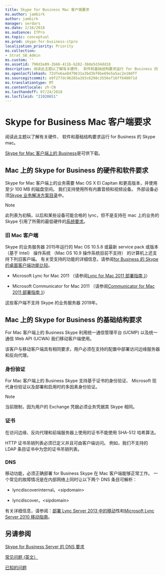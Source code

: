 ```yaml
---
title: Skype for Business Mac 客户端要求
ms.author: jambirk
author: jambirk
manager: serdars
ms.date: 2/16/2018
ms.audience: ITPro
ms.topic: conceptual
ms.prod: skype-for-business-itpro
localization_priority: Priority
ms.collection:
- Strat_SB_Admin
ms.custom: ''
ms.assetid: 790d3e89-2b68-411b-b282-38de5d34dd10
description: 阅读此主题以了解有关硬件、 软件和基础结构要求运行 for Business 的 Skype mac。
ms.openlocfilehash: 72dfe6aa8479631a3bd3bf6be69e5a5ac2e10dff
ms.sourcegitcommit: e9f277dc96265a193c6298c3556ef16ff640071d
ms.translationtype: MT
ms.contentlocale: zh-CN
ms.lasthandoff: 07/24/2018
ms.locfileid: "21020651"
---
```

# <a name="skype-for-business-on-mac-client-requirements"></a>Skype for Business Mac 客户端要求
 
阅读此主题以了解有关硬件、 软件和基础结构要求运行 for Business 的 Skype mac。
  
[Skype for Mac 客户端上的 Business](https://products.office.com/en-us/skype-for-business/download-app?tab=tabs-3#Mac)是可供下载。
  
## <a name="hardware-and-software-requirements-for-skype-for-business-on-the-mac"></a>Mac 上的 Skype for Business 的硬件和软件要求

Skype for Mac 客户端上的业务需要 Mac OS X El Capitan 和更高版本，并使用至少 100 MB 的磁盘空间。 我们支持使用所有内置音频和视频设备。 外部设备必须[Skype 业务解决方案目录](https://partnersolutions.skypeforbusiness.com/solutionscatalog)中。 
  
> [!NOTE]
> 此列表为初稿，以后和某些设备可能合格的 lync，但不是支持在 mac 上的业务的 Skype 引用了所需的最低硬件的[系统要求](https://products.office.com/en-us/office-system-requirements)。
  
### <a name="legacy-mac-clients"></a>旧 Mac 客户端

Skype 的业务服务器 2015年运行的 Mac OS 10.5.8 或最新 service pack 或版本 （基于 Intel） 操作系统 （Mac OS 10.9 操作系统目前不支持） 的计算机上还支持下列旧客户端。 有关受支持的功能的详细信息，请参阅[for Business 的 Skype 的桌面客户端功能比较](desktop-feature-comparison.md)。
  
- Microsoft Lync for Mac 2011 （请参阅[Lync for Mac 2011 部署指南 》](https://go.microsoft.com/fwlink/p/?LinkId=268786)）
    
- Microsoft Communicator for Mac 2011 （请参阅[Communicator for Mac 2011 部署指南 》](https://go.microsoft.com/fwlink/p/?LinkId=268787)）
 
这些客户端不支持 Skype 的业务服务器 2019年。
   
## <a name="infrastructure-requirements-for-skype-for-business-on-the-mac"></a>Mac 上的 Skype for Business 的基础结构要求
<a name="Infrastructure"> </a>

For Mac 客户端上的 Business Skype 利用统一通信管理平台 (UCMP) 以及统一通信 Web API (UCWA) 我们移动客户端使用。
  
该客户与移动客户端具有相同要求，用户必须在支持的配置中部署访问边缘服务器和反向代理。 
  
### <a name="authentication"></a>身份验证

For Mac 客户端上的 Business Skype 支持基于证书的身份验证、 Microsoft 现代身份验证以及部署和启用时的多因素身份验证。
  
> [!NOTE]
> 当前限制，因为用户的 Exchange 凭据必须业务凭据其 Skype 相同。 
  
### <a name="certificates"></a>证书

在访问边缘、反向代理和前端服务器上使用的证书不能使用 SHA-512 哈希算法。
  
HTTP 证书吊销列表必须已定义并且可由客户端访问。 例如，我们不支持的 LDAP 条目证书中为您的证书吊销列表。
  
### <a name="dns"></a>DNS

移动功能，必须正确部署 for Business Skype 在 Mac 客户端能够正常工作。 一个常见的故障情况是在内部网络上同时让以下两个 DNS 条目可解析：
  
- lyncdiscoverinternal。\<sipdomain\>
    
- lyncdiscover。\<sipdomain\>
    
有关详细信息，请参阅：[部署 Lync Server 2013 中的移动](https://go.microsoft.com/fwlink/p/?LinkId=798224)性和[Microsoft Lync Server 2010 移动指南](https://go.microsoft.com/fwlink//p/?LinkId=798226)。
  
## <a name="see-also"></a>另请参阅
<a name="Infrastructure"> </a>

[Skype for Business Server 的 DNS 要求](../../plan-your-deployment/network-requirements/dns.md)

[常见问题 (英文）](https://go.microsoft.com/fwlink/p/?LinkId=798227)
  
[已知的问题](https://go.microsoft.com/fwlink/p/?LinkId=798228)